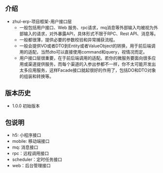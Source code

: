 ## 介绍
 + zhul-erp-项目框架-用户接口层
    + 一般包括用户接口、Web 服务、rpc请求，mq消息等外部输入均被视为外部输入的请求，对外暴露API，具体形式不限于RPC、Rest API、消息等。
    + 一般都很薄，提供必要的参数校验和异常捕获流程。
    + 一般会提供VO或者DTO到Entity或者ValueObject的转换，用于前后端调用的适配，当然dto可以直接使用command和query，视情况而定。
    + 用户接口层很重要，在于前后端调用的适配。若你的微服务要面向很多应用或渠道提供服务，而每个渠道的入参出参都不一样，你不太可能开发出太多应用服务，这样Facade接口就起很好的作用了，包括DO和DTO对象的组装和转换等。

## 版本历史
 + 1.0.0 初始版本

## 包说明
 + h5: 小程序接口
 + mobile: 移动端接口
 + mq: 消息接口
 + rpc：远程调用接口
 + scheduler：定时任务接口
 + web：后台管理接口